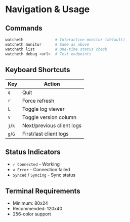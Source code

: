 # Navigation & Usage

## Commands

```bash
watcheth              # Interactive monitor (default)
watcheth monitor      # Same as above
watcheth list         # One-time status check
watcheth debug <url>  # Test endpoints
```

## Keyboard Shortcuts

| Key     | Action                    |
| ------- | ------------------------- |
| `q`     | Quit                      |
| `r`     | Force refresh             |
| `L`     | Toggle log viewer         |
| `v`     | Toggle version column     |
| `j`/`k` | Next/previous client logs |
| `g`/`G` | First/last client logs    |

## Status Indicators

- `✓ Connected` - Working
- `✗ Error` - Connection failed
- `Synced` / `Syncing` - Sync status

## Terminal Requirements

- Minimum: 80x24
- Recommended: 120x40
- 256-color support
